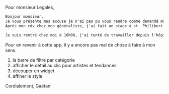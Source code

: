 Pour monsieur Legales,

```txt
Bonjour monsieur,
Je vous présente mes excuse je n'ai pas pu vous rendre comme demandé mon travail vendredi.
Après mon rdv chez mon généraliste, j'ai fait un stage à st. Philibert inflammation intestinale que je dois faire surveiller de près par mon gastro-entérologue depuis mon opération de cette tumeur.

Je suis rentré chez moi à 16h00, j'ai tenté de travailler depuis l'hôpital entre 2 examens.

```

Pour en revenir à cette app, il y a encore pas mal de chose à faire à mon sens.

1. la barre de filtre par catégorie
2. afficher le détail au clic pour artistes et tendances
3. découper en widget
4. affiner le style

Cordialement,
Gaëtan
